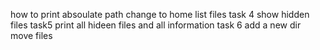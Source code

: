 how to print absoulate path
change to home
list files
task 4 show hidden files
task5 print all hideen files and all information
task 6 add a new dir
move files 
